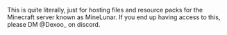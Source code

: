 This is quite literally, just for hosting files and resource packs for the Minecraft server known as MineLunar. If you end up having access to this, please DM @Dexoo_ on discord. 
